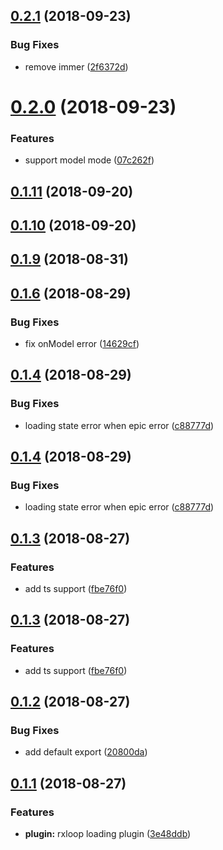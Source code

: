 <a name="0.2.1"></a>
## [0.2.1](https://github.com/TalkingData/rxloop-loading/compare/v0.2.0...v0.2.1) (2018-09-23)


### Bug Fixes

* remove immer ([2f6372d](https://github.com/TalkingData/rxloop-loading/commit/2f6372d))



<a name="0.2.0"></a>
# [0.2.0](https://github.com/TalkingData/rxloop-loading/compare/v0.1.11...v0.2.0) (2018-09-23)


### Features

* support model mode ([07c262f](https://github.com/TalkingData/rxloop-loading/commit/07c262f))



<a name="0.1.11"></a>
## [0.1.11](https://github.com/TalkingData/rxloop-loading/compare/v0.1.10...v0.1.11) (2018-09-20)



<a name="0.1.10"></a>
## [0.1.10](https://github.com/TalkingData/rxloop-loading/compare/v0.1.9...v0.1.10) (2018-09-20)



<a name="0.1.9"></a>
## [0.1.9](https://github.com/TalkingData/rxloop-loading/compare/v0.1.8...v0.1.9) (2018-08-31)



<a name="0.1.6"></a>
## [0.1.6](https://github.com/TalkingData/rxloop-loading/compare/v0.1.5...v0.1.6) (2018-08-29)


### Bug Fixes

* fix onModel error ([14629cf](https://github.com/TalkingData/rxloop-loading/commit/14629cf))


<a name="0.1.4"></a>
## [0.1.4](https://github.com/TalkingData/rxloop-loading/compare/v0.1.3...v0.1.4) (2018-08-29)


### Bug Fixes

* loading state error when epic error ([c88777d](https://github.com/TalkingData/rxloop-loading/commit/c88777d))



<a name="0.1.4"></a>
## [0.1.4](https://github.com/TalkingData/rxloop-loading/compare/v0.1.3...v0.1.4) (2018-08-29)


### Bug Fixes

* loading state error when epic error ([c88777d](https://github.com/TalkingData/rxloop-loading/commit/c88777d))



<a name="0.1.3"></a>
## [0.1.3](https://github.com/TalkingData/rxloop-loading/compare/v0.1.2...v0.1.3) (2018-08-27)


### Features

* add ts support ([fbe76f0](https://github.com/TalkingData/rxloop-loading/commit/fbe76f0))



<a name="0.1.3"></a>
## [0.1.3](https://github.com/TalkingData/rxloop-loading/compare/v0.1.2...v0.1.3) (2018-08-27)


### Features

* add ts support ([fbe76f0](https://github.com/TalkingData/rxloop-loading/commit/fbe76f0))



<a name="0.1.2"></a>
## [0.1.2](https://github.com/TalkingData/rxloop-loading/compare/v0.1.1...v0.1.2) (2018-08-27)


### Bug Fixes

* add default export ([20800da](https://github.com/TalkingData/rxloop-loading/commit/20800da))



<a name="0.1.1"></a>
## [0.1.1](https://github.com/TalkingData/rxloop-loading/compare/v0.1.0...v0.1.1) (2018-08-27)

### Features

* **plugin:** rxloop loading plugin ([3e48ddb](https://github.com/TalkingData/rxloop-loading/commit/3e48ddb))
